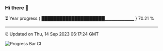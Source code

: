 ### Hi there 👋

⏳ Year progress { █████████████████████▁▁▁▁▁▁▁▁▁ } 70.21 %

---

⏰ Updated on Thu, 14 Sep 2023 06:17:24 GMT

![Progress Bar CI](https://github.com/liununu/liununu/workflows/Progress%20Bar%20CI/badge.svg)
